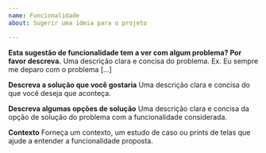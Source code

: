 ```yaml
---
name: Funcionalidade
about: Sugerir uma ideia para o projeto

---
```


**Esta sugestão de funcionalidade tem a ver com algum problema? Por favor descreva.**
Uma descrição clara e concisa do problema. Ex. Eu sempre me deparo com o problema [...]

**Descreva a solução que você gostaria**
Uma descrição clara e concisa do que você deseja que aconteça.

**Descreva algumas opções de solução**
Uma descrição clara e concisa da opção de solução do problema com a funcionalidade considerada.

**Contexto**
Forneça um contexto, um estudo de caso ou prints de telas que ajude a entender a funcionalidade proposta.
